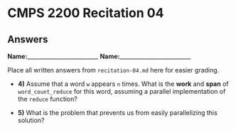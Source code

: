# CMPS 2200 Recitation 04
## Answers

**Name:**_________________________
**Name:**_________________________


Place all written answers from `recitation-04.md` here for easier grading.

- **4)** Assume that a word `w` appears `n` times. What is the **work** and **span** of `word_count_reduce` for this word, assuming a parallel implementation of the `reduce` function?

- **5)** What is the problem that prevents us from easily parallelizing this solution?

